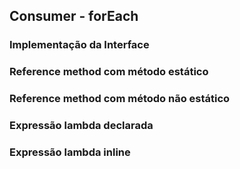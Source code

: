 ## Consumer - forEach  
### Implementação da Interface  
### Reference method com método estático  
### Reference method com método não estático  
### Expressão lambda declarada  
### Expressão lambda inline

